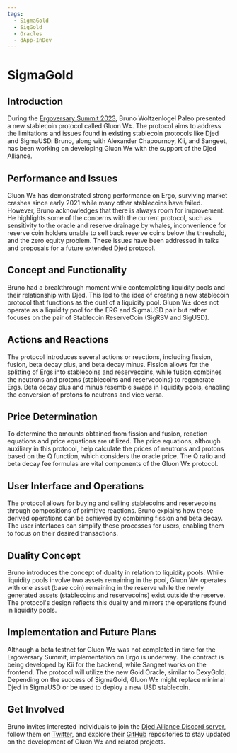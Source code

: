 ```yaml
---
tags:
  - SigmaGold
  - SigGold
  - Oracles
  - dApp-InDev
---
```


# SigmaGold

## Introduction

During the [Ergoversary Summit 2023](https://www.youtube.com/watch?v=tnvm1we6xts&list=PL8-KVrs6vXLRxmOmprVdXkHDcO4IaQZOY&index=23&t=803s), Bruno Woltzenlogel Paleo presented a new stablecoin protocol called Gluon W±. The protocol aims to address the limitations and issues found in existing stablecoin protocols like Djed and SigmaUSD. Bruno, along with Alexander Chapournoy, Kii, and Sangeet, has been working on developing Gluon W± with the support of the Djed Alliance.

## Performance and Issues

Gluon W± has demonstrated strong performance on Ergo, surviving market crashes since early 2021 while many other stablecoins have failed. However, Bruno acknowledges that there is always room for improvement. He highlights some of the concerns with the current protocol, such as sensitivity to the oracle and reserve drainage by whales, inconvenience for reserve coin holders unable to sell back reserve coins below the threshold, and the zero equity problem. These issues have been addressed in talks and proposals for a future extended Djed protocol.

## Concept and Functionality

Bruno had a breakthrough moment while contemplating liquidity pools and their relationship with Djed. This led to the idea of creating a new stablecoin protocol that functions as the dual of a liquidity pool. Gluon W± does not operate as a liquidity pool for the ERG and SigmaUSD pair but rather focuses on the pair of Stablecoin ReserveCoin (SigRSV and SigUSD).

## Actions and Reactions

The protocol introduces several actions or reactions, including fission, fusion, beta decay plus, and beta decay minus. Fission allows for the splitting of Ergs into stablecoins and reservecoins, while fusion combines the neutrons and protons (stablecoins and reservecoins) to regenerate Ergs. Beta decay plus and minus resemble swaps in liquidity pools, enabling the conversion of protons to neutrons and vice versa.

## Price Determination

To determine the amounts obtained from fission and fusion, reaction equations and price equations are utilized. The price equations, although auxiliary in this protocol, help calculate the prices of neutrons and protons based on the Q function, which considers the oracle price. The Q ratio and beta decay fee formulas are vital components of the Gluon W± protocol.

## User Interface and Operations

The protocol allows for buying and selling stablecoins and reservecoins through compositions of primitive reactions. Bruno explains how these derived operations can be achieved by combining fission and beta decay. The user interfaces can simplify these processes for users, enabling them to focus on their desired transactions.

## Duality Concept

Bruno introduces the concept of duality in relation to liquidity pools. While liquidity pools involve two assets remaining in the pool, Gluon W± operates with one asset (base coin) remaining in the reserve while the newly generated assets (stablecoins and reservecoins) exist outside the reserve. The protocol's design reflects this duality and mirrors the operations found in liquidity pools.

## Implementation and Future Plans

Although a beta testnet for Gluon W± was not completed in time for the Ergoversary Summit, implementation on Ergo is underway. The contract is being developed by Kii for the backend, while Sangeet works on the frontend. The protocol will utilize the new Gold Oracle, similar to DexyGold. Depending on the success of SigmaGold, Gluon W± might replace minimal Djed in SigmaUSD or be used to deploy a new USD stablecoin.

## Get Involved

Bruno invites interested individuals to join the [Djed Alliance Discord server](https://discord.gg/6FY8qJesjn), follow them on [Twitter](https://twitter.com/DjedAlliance), and explore their [GitHub](https://github.com/DjedAlliance) repositories to stay updated on the development of Gluon W± and related projects.